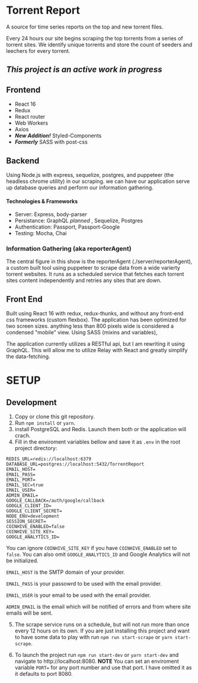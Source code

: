 # Torrent Report

A source for time series reports on the top and new torrent files.

Every 24 hours our site begins scraping the top torrents from a series of torrent sites. We identify unique torrents and store the count of seeders and leechers for every torrent.



## ___This project is an active work in progress___



## Frontend

- React 16
- Redux
- React router
- Web Workers
- Axios
- _**New Addition!**_ Styled-Components
- _**Formerly**_ SASS with post-css

## Backend

Using Node.js with express, sequelize, postgres, and puppeteer (the headless chrome utility) in our scraping. we can have our application serve up database queries and perform our information gathering.

#### Technologies & Frameworks

- Server: Express, body-parser
- Persistance: GraphQL _planned_ , Sequelize, Postgres
- Authentication: Passport, Passport-Google
- Testing: Mocha, Chai

### Information Gathering (aka reporterAgent)

The central figure in this show is the reporterAgent (./server/reporterAgent), a custom built tool using puppeteer to scrape data from a wide varierty torrent websites. It runs as a scheduled service that fetches each torrent sites content independently and retries any sites that are down.

## Front End

Built using React 16 with redux, redux-thunks, and without any front-end css frameworks (custom flexbox). The application has been optimized for two screen sizes. anything less than 800 pixels wide is considered a condensed "mobile" view. Using SASS (mixins and variables),

The application currently utilizes a RESTful api, but I am rewriting it using GraphQL. This will allow me to utilize Relay with React and greatly simplify the data-fetching.

# SETUP

## Development

1.  Copy or clone this git repository.
2.  Run `npm install` or `yarn`.
3.  install PostgreSQL and Redis. Launch them both or the application will crach.
4.  Fill in the enviroment variables bellow and save it as `.env` in the root project directory:

```env
REDIS_URL=redis://localhost:6379
DATABASE_URL=postgres://localhost:5432/TorrentReport
EMAIL_HOST=
EMAIL_PASS=
EMAIL_PORT=
EMAIL_SEC=true
EMAIL_USER=
ADMIN_EMAIL=
GOOGLE_CALLBACK=/auth/google/callback
GOOGLE_CLIENT_ID=
GOOGLE_CLIENT_SECRET=
NODE_ENV=development
SESSION_SECRET=
COINHIVE_ENABLED=false
COINHIVE_SITE_KEY=
GOOGLE_ANALYTICS_ID=
```
You can ignore `COINHIVE_SITE_KEY` if you have `COINHIVE_ENABLED` set to `false`. You can also omit `GOOGLE_ANALYTICS_ID` and Google Analytics will not be initialized.

`EMAIL_HOST` is the SMTP domain of your provider.

`EMAIL_PASS` is your passowrd to be used with the email provider.

`EMAIL_USER` is your email to be used with the email provider.

`ADMIN_EMAIL` is the email which will be notified of errors and from where site emails will be sent.

5.  The scrape service runs on a schedule, but will not run more than once every 12 hours on its own. If you are just installing this project and want to have some data to play with run `npm run start-scrape` or `yarn start-scrape`.

6.  To launch the project run `npm run start-dev` or `yarn start-dev` and navigate to http://localhost:8080. **NOTE** You can set an enviroment variable `PORT=` for any port number and use that port. I have omitted it as it defaults to port 8080.
